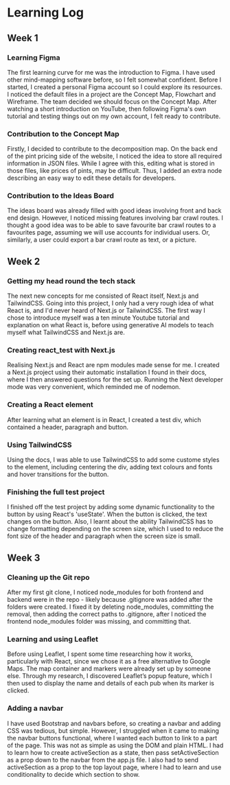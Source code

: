 # Learning Log
## Week 1
### Learning Figma
The first learning curve for me was the introduction to Figma. I have used other mind-mapping software before, so I felt somewhat confident. Before I started, I created a personal Figma account so I could explore its resources. I noticed the default files in a project are the Concept Map, Flowchart and Wireframe. The team decided we should focus on the Concept Map. After watching a short introduction on YouTube, then following Figma's own tutorial and testing things out on my own account, I felt ready to contribute.

### Contribution to the Concept Map
Firstly, I decided to contribute to the decomposition map. On the back end of the pint pricing side of the website, I noticed the idea to store all required information in JSON files. While I agree with this, editing what is stored in those files, like prices of pints, may be difficult. Thus, I added an extra node describing an easy way to edit these details for developers.

### Contribution to the Ideas Board
The ideas board was already filled with good ideas involving front and back end design. However, I noticed missing features involving bar crawl routes. I thought a good idea was to be able to save favourite bar crawl routes to a favourites page, assuming we will use accounts for individual users. Or, similarly, a user could export a bar crawl route as text, or a picture.

## Week 2
### Getting my head round the tech stack
The next new concepts for me consisted of React itself, Next.js and TailwindCSS. Going into this project, I only had a very rough idea of what React is, and I'd never heard of Next.js or TailwindCSS. The first way I chose to introduce myself was a ten minute Youtube tutorial and explanation on what React is, before using generative AI models to teach myself what TailwindCSS and Next.js are.

### Creating react_test with Next.js
Realising Next.js and React are npm modules made sense for me. I created a Next.js project using their automatic installation I found in their docs, where I then answered questions for the set up. Running the Next developer mode was very convenient, which reminded me of nodemon.

### Creating a React element
After learning what an element is in React, I created a test div, which contained a header, paragraph and button.

### Using TailwindCSS
Using the docs, I was able to use TailwindCSS to add some custome styles to the element, including centering the div, adding text colours and fonts and hover transitions for the button.

### Finishing the full test project
I finished off the test project by adding some dynamic functionality to the button by using React's 'useState'. When the button is clicked, the text changes on the button. Also, I learnt about the ability TailwindCSS has to change formatting depending on the screen size, which I used to reduce the font size of the header and paragraph when the screen size is small.

## Week 3
### Cleaning up the Git repo
After my first git clone, I noticed node_modules for both frontend and backend were in the repo - likely because .gitignore was added after the folders were created. I fixed it by deleting node_modules, committing the removal, then adding the correct paths to .gitignore, after I noticed the frontend node_modules folder was missing, and committing that.

### Learning and using Leaflet
Before using Leaflet, I spent some time researching how it works, particularly with React, since we chose it as a free alternative to Google Maps. The map container and markers were already set up by someone else. Through my research, I discovered Leaflet’s popup feature, which I then used to display the name and details of each pub when its marker is clicked.

### Adding a navbar
I have used Bootstrap and navbars before, so creating a navbar and adding CSS was tedious, but simple. However, I struggled when it came to making the navbar buttons functional, where I wanted each button to link to a part of the page. This was not as simple as using the DOM and plain HTML. I had to learn how to create activeSection as a state, then pass setActiveSection as a prop down to the navbar from the app.js file. I also had to send activeSection as a prop to the top layout page, where I had to learn and use conditionality to decide which section to show.